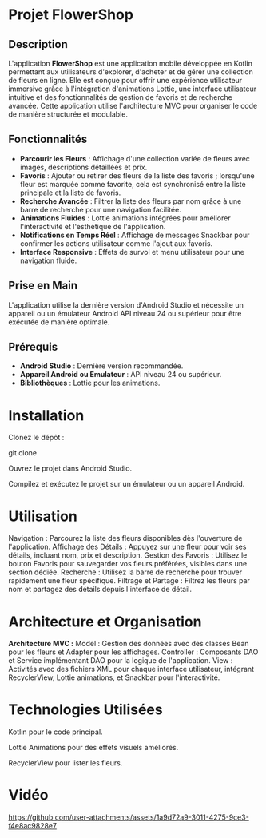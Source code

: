 # Projet FlowerShop

## Description

L'application **FlowerShop** est une application mobile développée en Kotlin permettant aux utilisateurs d'explorer, d'acheter et de gérer une collection de fleurs en ligne. Elle est conçue pour offrir une expérience utilisateur immersive grâce à l'intégration d'animations Lottie, une interface utilisateur intuitive et des fonctionnalités de gestion de favoris et de recherche avancée. Cette application utilise l'architecture MVC pour organiser le code de manière structurée et modulable.

## Fonctionnalités

- **Parcourir les Fleurs** : Affichage d'une collection variée de fleurs avec images, descriptions détaillées et prix.
- **Favoris** : Ajouter ou retirer des fleurs de la liste des favoris ; lorsqu'une fleur est marquée comme favorite, cela est synchronisé entre la liste principale et la liste de favoris.
- **Recherche Avancée** : Filtrer la liste des fleurs par nom grâce à une barre de recherche pour une navigation facilitée.
- **Animations Fluides** : Lottie animations intégrées pour améliorer l'interactivité et l'esthétique de l'application.
- **Notifications en Temps Réel** : Affichage de messages Snackbar pour confirmer les actions utilisateur comme l'ajout aux favoris.
- **Interface Responsive** : Effets de survol et menu utilisateur pour une navigation fluide.

## Prise en Main

L'application utilise la dernière version d'Android Studio et nécessite un appareil ou un émulateur Android API niveau 24 ou supérieur pour être exécutée de manière optimale.

## Prérequis

- **Android Studio** : Dernière version recommandée.
- **Appareil Android ou Emulateur** : API niveau 24 ou supérieur.
- **Bibliothèques** :  Lottie pour les animations.


# Installation

Clonez le dépôt :

git clone <repository-url>

Ouvrez le projet dans Android Studio.

Compilez et exécutez le projet sur un émulateur ou un appareil Android.

# Utilisation

Navigation : Parcourez la liste des fleurs disponibles dès l'ouverture de l'application.
Affichage des Détails : Appuyez sur une fleur pour voir ses détails, incluant nom, prix et description.
Gestion des Favoris : Utilisez le bouton Favoris pour sauvegarder vos fleurs préférées, visibles dans une section dédiée.
Recherche : Utilisez la barre de recherche pour trouver rapidement une fleur spécifique.
Filtrage et Partage : Filtrez les fleurs par nom et partagez des détails depuis l'interface de détail.

# Architecture et Organisation

**Architecture MVC :**
Model : Gestion des données avec des classes Bean pour les fleurs et Adapter pour les affichages.
Controller : Composants DAO et Service implémentant DAO pour la logique de l'application.
View : Activités avec des fichiers XML pour chaque interface utilisateur, intégrant RecyclerView, Lottie animations, et Snackbar pour l'interactivité.

# Technologies Utilisées

Kotlin pour le code principal.

Lottie Animations pour des effets visuels améliorés.

RecyclerView pour lister les fleurs.

# Vidéo

https://github.com/user-attachments/assets/1a9d72a9-3011-4275-9ce3-f4e8ac9828e7
